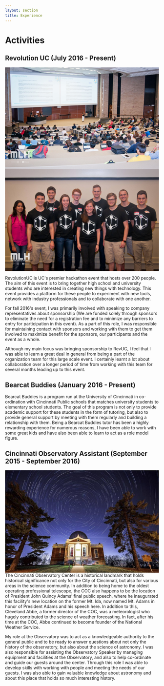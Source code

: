 ```yaml
---
layout: section
title: Experience
---
```


# Activities

## Revolution UC (July 2016 - Present)

<img class="no-mobile med-img" src="web-dist/images/RevUC_pic_1.jpg" align="center"/>
<img class="no-mobile med-img" src="web-dist/images/RevUC_pic_2.jpg" align="center"/>



RevolutionUC is UC's premier hackathon event that hosts over 200 people. The aim of this event is to bring together high school and university students 
who are interested in creating new things with technology. This event provides a platform for these people to experiment with new tools, network with 
industry professionals and to collaborate with one another.

For fall 2016's event, I was primarily involved with speaking to company representatives about sponsorship (We are funded solely through sponsors to 
eliminate the need for a registration fee and to minimize any barriers to entry for participation in this event). As a part of this role, I was responsible 
for maintaining contact with sponsors and working with them to get them involved to maximize benefit for the sponsors, our participants and the event as a whole. 

Although my main focus was bringing sponsorship to RevUC, I feel that I was able to learn a great deal in general from being a part of the organization 
team for this large scale event. I certainly learnt a lot about collaboration over a longer period of time from working with this team for several months 
leading up to this event.


## Bearcat Buddies (January 2016 - Present)

Bearcat Buddies is a program run at the University of Cincinnati in co-ordination with Cincinnati Public schools that matches university 
students to elementary school students. The goal of this program is not only to provide academic support for these students in the form of 
tutoring, but also to provide general support by meeting with them regularly and building a relationship with them. Being a Bearcat Buddies tutor has been a 
highly rewarding experience for numerous reasons, I have been able to work with some great kids and have also been able to learn to act as a role model figure.


## Cincinnati Observatory Assistant (September 2015 - September 2016)

<img class="no-mobile med-img" src="web-dist/images/Observatory_pic.jpg" align="right"/>


The Cincinnati Observatory Center is a historical landmark that holds historical significance not only for the City of Cincinnati, but also for various 
areas in the science community. In addition to being home to the oldest operating professional telescope, the COC also happens to be the location of 
President John Quincy Adams’ final public speech, where he inaugurated this facility's new location on the former Mt. Ida, now named Mt. Adams in honor 
of President Adams and his speech here. In addition to this, Cleveland Abbe, a former director of the COC, was a meteorologist who hugely contributed to 
the science of weather forecasting. In fact, after his time at the COC, Abbe continued to become founder of the National Weather Service.

My role at the Observatory was to act as a knowledgeable authority to the general public and to be ready to answer questions about not only the history 
of the observatory, but also about the science of astronomy. I was also responsible for assisting the Observatory Speaker by managing equipment and 
facilities at the Observatory, and also to help co-ordinate and guide our guests around the center. Through this role I was able to develop skills with 
working with people and meeting the needs of our guests. I was also able to gain valuable knowledge about astronomy and about this place that holds so 
much interesting history.

